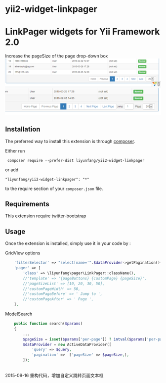 # yii2-widget-linkpager
LinkPager widgets for Yii Framework 2.0
===============================
Increase the pageSize of the page drop-down box
![Effect picture 1](https://github.com/liyunfang/wr/blob/master/images/yii2-widget-linkpager-1.png "Effect picture 1")  
![Effect picture 2](https://github.com/liyunfang/wr/blob/master/images/yii2-widget-linkpager-2.png "Effect picture 2") 




Installation
------------

The preferred way to install this extension is through [composer](http://getcomposer.org/download/).

Either run

```
 composer require --prefer-dist liyunfang/yii2-widget-linkpager
```

or add

```
"liyunfang/yii2-widget-linkpager": "*"
```

to the require section of your `composer.json` file.

Requirements
------------
This extension require twitter-bootstrap

Usage
-----

Once the extension is installed, simply use it in your code by  :

GridView options
```php
    'filterSelector' => "select[name='".$dataProvider->getPagination()->pageSizeParam."'],input[name='".$dataProvider->getPagination()->pageParam."']",
    'pager' => [
        'class' => \liyunfang\pager\LinkPager::className(),
        //'template' => '{pageButtons} {customPage} {pageSize}',
        //'pageSizeList' => [10, 20, 30, 50],
        //'customPageWidth' => 50,
        //'customPageBefore' => ' Jump to ',
        //'customPageAfter' => ' Page ',
    ],
 ```
 
ModelSearch
```php
    public function search($params)
    {
        ...
        $pageSize = isset($params['per-page']) ? intval($params['per-page']) : 10;
        $dataProvider = new ActiveDataProvider([
            'query' => $query,
            'pagination' =>  ['pageSize' => $pageSize,],
        ]);
        
 ```
2015-09-16 重构代码，增加自定义跳转页面文本框
